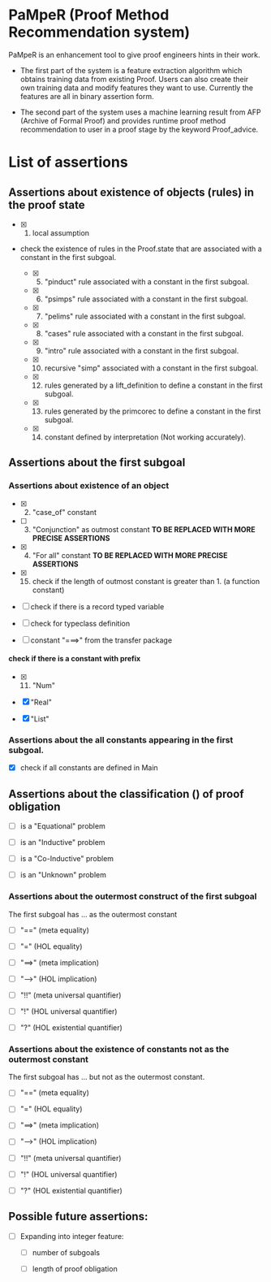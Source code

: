 # PaMpeR (Proof Method Recommendation system)

PaMpeR is an enhancement tool to give proof engineers hints in their work.

- The first part of the system is a feature extraction algorithm which obtains training data from existing Proof.
Users can also create their own training data and modify features they want to use.
Currently the features are all in binary assertion form.

- The second part of the system uses a machine learning result from AFP (Archive of Formal Proof) 
and provides runtime proof method recommendation to user in a proof stage by the keyword Proof_advice.

# List of assertions

## Assertions about existence of objects (rules) in the proof state

- [x] 1. local assumption

- check the existence of rules in the Proof.state that are associated with a constant in the first subgoal.

   - [x] 5. "pinduct" rule associated with a constant in the first subgoal.

   - [x] 6. "psimps" rule associated with a constant in the first subgoal.

   - [x] 7. "pelims" rule associated with a constant in the first subgoal.

   - [x] 8. "cases" rule associated with a constant in the first subgoal.

   - [x] 9. "intro" rule associated with a constant in the first subgoal.

   - [x] 10. recursive "simp" associated with a constant in the first subgoal.
      
   - [x] 12. rules generated by a lift_definition to define a constant in the first subgoal.

   - [x] 13. rules generated by the primcorec to define a constant in the first subgoal.
   
   - [x] 14. constant defined by interpretation (Not working accurately).

## Assertions about the first subgoal

### Assertions about existence of an object

- [x] 2. "case_of" constant

- [ ] 3. "Conjunction" as outmost constant **TO BE REPLACED WITH MORE PRECISE ASSERTIONS**

- [x] 4. "For all" constant **TO BE REPLACED WITH MORE PRECISE ASSERTIONS**

- [x] 15. check if the length of outmost constant is greater than 1. (a function constant)

- [ ] check if there is a record typed variable

- [ ] check for typeclass definition

- [ ] constant "===>" from the transfer package

#### check if there is a constant with prefix

- [x] 11. "Num"

- [x] "Real"

- [x] "List"

### Assertions about the all constants appearing in the first subgoal.

- [x] check if all constants are defined in Main

## Assertions about the classification () of proof obligation

- [ ] is a "Equational" problem

- [ ] is an "Inductive" problem

- [ ] is a "Co-Inductive" problem

- [ ] is an "Unknown" problem

### Assertions about the outermost construct of the first subgoal

The first subgoal has ... as the outermost constant

- [ ] "==" (meta equality)

- [ ] "=" (HOL equality)

- [ ] "==>" (meta implication)

- [ ] "-->" (HOL implication)

- [ ] "!!" (meta universal quantifier)

- [ ] "!" (HOL universal quantifier)

- [ ] "?" (HOL existential quantifier)

### Assertions about the existence of constants not as the outermost constant

The first subgoal has ... but not as the outermost constant.

- [ ] "==" (meta equality)

- [ ] "=" (HOL equality)

- [ ] "==>" (meta implication)

- [ ] "-->" (HOL implication)

- [ ] "!!" (meta universal quantifier)

- [ ] "!" (HOL universal quantifier)

- [ ] "?" (HOL existential quantifier)

## Possible future assertions:

- [ ] Expanding into integer feature:

   - [ ] number of subgoals

   - [ ] length of proof obligation

